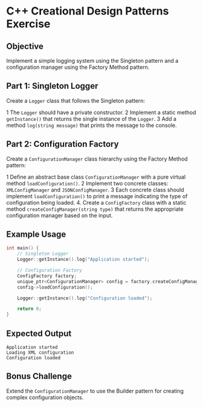# C++ Creational Design Patterns Exercise

## Objective
Implement a simple logging system using the Singleton pattern and a configuration manager using the Factory Method pattern.

## Part 1: Singleton Logger

Create a `Logger` class that follows the Singleton pattern:

1 The `Logger` should have a private constructor.
2 Implement a static method `getInstance()` that returns the single instance of the `Logger`.
3 Add a method `log(string message)` that prints the message to the console.

## Part 2: Configuration Factory

Create a `ConfigurationManager` class hierarchy using the Factory Method pattern:

1 Define an abstract base class `ConfigurationManager` with a pure virtual method `loadConfiguration()`.
2 Implement two concrete classes: `XMLConfigManager` and `JSONConfigManager`.
3 Each concrete class should implement `loadConfiguration()` to print a message indicating the type of configuration being loaded.
4. Create a `ConfigFactory` class with a static method `createConfigManager(string type)` that returns the appropriate configuration manager based on the input.

## Example Usage

```cpp
int main() {
    // Singleton Logger
    Logger::getInstance().log("Application started");

    // Configuration Factory
    ConfigFactory factory;
    unique_ptr<ConfigurationManager> config = factory.createConfigManager("XML");
    config->loadConfiguration();

    Logger::getInstance().log("Configuration loaded");

    return 0;
}
```

## Expected Output

```text
Application started
Loading XML configuration
Configuration loaded
```

## Bonus Challenge

Extend the `ConfigurationManager` to use the Builder pattern for creating complex configuration objects.
